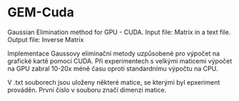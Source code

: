 # GEM-Cuda
Gaussian Elimination method for GPU -  CUDA. Input file: Matrix in a text file. Output file: Inverse Matrix

Implementace Gaussovy eliminační metody uzpůsobené pro výpočet na grafické kartě pomocí CUDA. Při experimentech s velkými maticemi výpočet na GPU zabral 10-20x méně času oproti standardnímu výpočtu na CPU.

V .txt souborech jsou uloženy některé matice, se kterými byl epxeriment prováděn. První číslo v souboru značí dimenzi matice.
